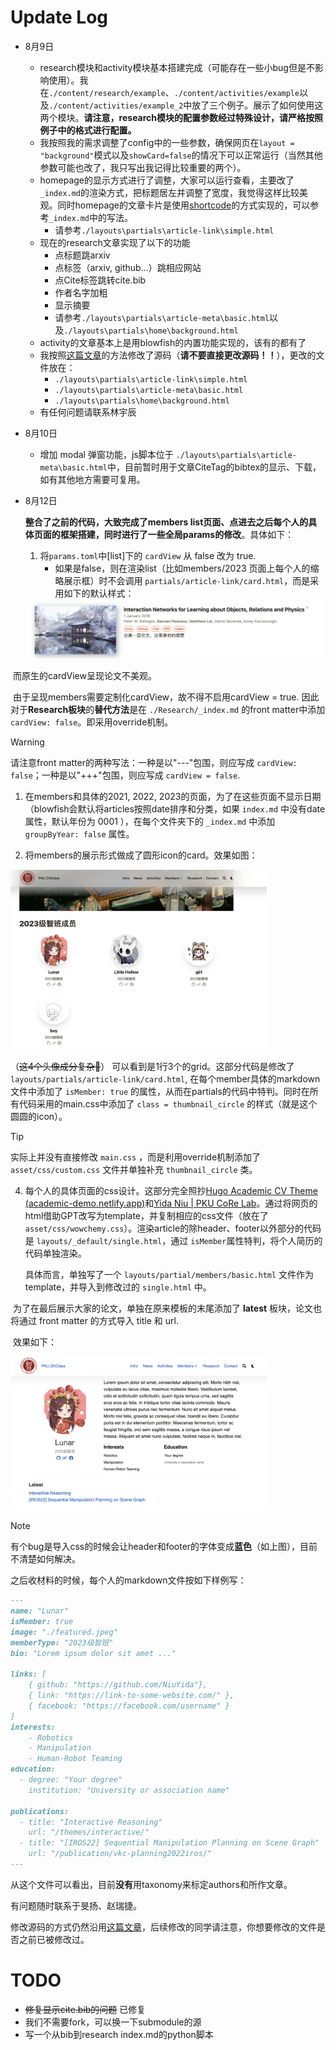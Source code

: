 # Update Log
- 8月9日
    - research模块和activity模块基本搭建完成（可能存在一些小bug但是不影响使用）。我在```./content/research/example```、```./content/activities/example```以及```./content/activities/example_2```中放了三个例子。展示了如何使用这两个模块。**请注意，research模块的配置参数经过特殊设计，请严格按照例子中的格式进行配置。**
    - 我按照我的需求调整了config中的一些参数，确保网页在```layout = "background"```模式以及```showCard=false```的情况下可以正常运行（当然其他参数可能也改了，我只写出我记得比较重要的两个）。
    - homepage的显示方式进行了调整，大家可以运行查看，主要改了```_index.md```的渲染方式，把标题居左并调整了宽度，我觉得这样比较美观。同时homepage的文章卡片是使用[shortcode](https://blowfish.page/zh-cn/docs/shortcodes/)的方式实现的，可以参考```_index.md```中的写法。
        - 请参考```./layouts\partials\article-link\simple.html```
    - 现在的research文章实现了以下的功能
        - 点标题跳arxiv
        - 点标签（arxiv, github...）跳相应网站
        - 点Cite标签跳转cite.bib
        - 作者名字加粗
        - 显示摘要
        - 请参考```./layouts\partials\article-meta\basic.html```以及```./layouts\partials\home\background.html```
    - activity的文章基本上是用blowfish的内置功能实现的，该有的都有了
    - 我按照[这篇文章](https://blowfish.page/zh-cn/docs/advanced-customisation/)的方法修改了源码（**请不要直接更改源码！！**），更改的文件放在：
        - ```./layouts\partials\article-link\simple.html```
        - ```./layouts\partials\article-meta\basic.html```
        - ```./layouts\partials\home\background.html```
    - 有任何问题请联系林宇辰
- 8月10日
    - 增加 modal 弹窗功能，js脚本位于 ```./layouts\partials\article-meta\basic.html```中，目前暂时用于文章CiteTag的bibtex的显示、下载，如有其他地方需要可复用。
    
- 8月12日
    
    **整合了之前的代码，大致完成了members list页面、点进去之后每个人的具体页面的框架搭建，同时进行了一些全局params的修改**。具体如下：
    
    1. 将`params.toml`中[list]下的 `cardView` 从 false 改为 true. 
       - 如果是false，则在渲染list（比如members/2023 页面上每个人的缩略展示框）时不会调用 `partials/article-link/card.html`，而是采用如下的默认样式：
    
    <img src="./static/img/image-20240812232943359.png" alt="image-20240812232943359" style="zoom:50%;" />

​		而原生的cardView呈现论文不美观。

​		由于呈现members需要定制化cardView，故不得不启用cardView = true. 因此对于**Research板块**的**替代方法**是在 `./Research/_index.md` 的front matter中添加 `cardView: false`。即采用override机制。

> [!WARNING]
>
> 请注意front matter的两种写法：一种是以"---"包围，则应写成 `cardView: false`；一种是以"+++"包围，则应写成 `cardView = false`. 



1. 在members和具体的2021, 2022, 2023的页面，为了在这些页面不显示日期（blowfish会默认将articles按照date排序和分类，如果 `index.md` 中没有date属性，默认年份为 0001 ），在每个文件夹下的 `_index.md` 中添加 `groupByYear: false` 属性。



3. 将members的展示形式做成了圆形icon的card。效果如图：

<img src="./static/img/members-demo.png" style="zoom:40%;" />

（~~这4个头像成分复杂🤣~~） 可以看到是1行3个的grid。这部分代码是修改了 `layouts/partials/article-link/card.html`, 在每个member具体的markdown文件中添加了 `isMember: true` 的属性，从而在partials的代码中特判。同时在所有代码采用的main.css中添加了 `class = thumbnail_circle` 的样式（就是这个圆圆的icon）。

> [!TIP]
>
> 实际上并没有直接修改 `main.css` ，而是利用override机制添加了 `asset/css/custom.css` 文件并单独补充 `thumbnail_circle` 类。



4. 每个人的具体页面的css设计。这部分完全照抄[Hugo Academic CV Theme (academic-demo.netlify.app)](https://academic-demo.netlify.app/)和[Yida Niu | PKU CoRe Lab](https://pku.ai/author/yida-niu/)。通过将网页的html借助GPT改写为template，并复制相应的css文件（放在了`asset/css/wowchemy.css`）。渲染article的除header、footer以外部分的代码是 `layouts/_default/single.html`，通过 `isMember`属性特判，将个人简历的代码单独渲染。

   具体而言，单独写了一个 `layouts/partial/members/basic.html` 文件作为template，并导入到修改过的 `single.html` 中。

​	为了在最后展示大家的论文，单独在原来模板的末尾添加了 **latest** 板块，论文也将通过 front matter 的方式导入 title 和 url.

​	效果如下：

<img src="./static/img/lunar-demo.png" style="zoom:40%;" />

> [!NOTE]
>
> 有个bug是导入css的时候会让header和footer的字体变成**蓝色**（如上图），目前不清楚如何解决。

之后收材料的时候，每个人的markdown文件按如下样例写：

```markdown
---
name: "Lunar"
isMember: true
image: "./featured.jpeg"
memberType: "2023级智班"
bio: "Lorem ipsum dolor sit amet ..."

links: [
    { github: "https://github.com/NiuYida"},
    { link: "https://link-to-some-website.com/" },
    { facebook: "https://facebook.com/username" }
]
interests:
    - Robotics
    - Manipulation 
    - Human-Robot Teaming
education:
  - degree: "Your degree"
    institution: "University or association name"

publications:
  - title: "Interactive Reasoning"
    url: "/themes/interactive/"
  - title: "[IROS22] Sequential Manipulation Planning on Scene Graph"
    url: "/publication/vkc-planning2022iros/"
---
```

从这个文件可以看出，目前**没有**用taxonomy来标定authors和所作文章。



有问题随时联系于旻扬、赵瑞捷。

修改源码的方式仍然沿用[这篇文章](https://blowfish.page/zh-cn/docs/advanced-customisation/)，后续修改的同学请注意，你想要修改的文件是否之前已被修改过。

# TODO

- ~~修复显示cite.bib的问题~~ 已修复
- 我们不需要fork，可以换一下submodule的源
- 写一个从bib到research index.md的python脚本

